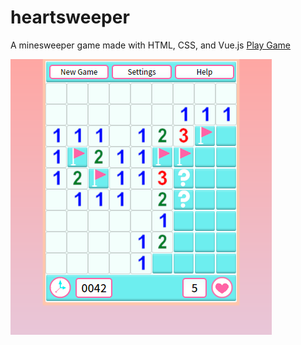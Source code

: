 # heartsweeper
A minesweeper game made with HTML, CSS, and Vue.js [Play Game](https://ashleyjar.github.io/heartsweeper/) 

![Preview](/images/demo.png)


